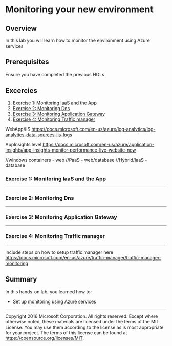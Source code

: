 # Monitoring your new environment

## Overview

In this lab you will learn how to monitor the environment using Azure services

## Prerequisites

Ensure you have completed the previous HOLs

## Excercies

1. [Exercise 1: Monitoring IaaS and the App](#ex1)
1. [Exercise 2: Monitoring Dns](#ex2)
1. [Exercise 3: Monitoring Application Gateway](#ex3)
1. [Exercise 4: Monitoring Traffic manager](#ex4)

WebApp/IIS
https://docs.microsoft.com/en-us/azure/log-analytics/log-analytics-data-sources-iis-logs

AppInsights level
https://docs.microsoft.com/en-us/azure/application-insights/app-insights-monitor-performance-live-website-now


//windows containers - web
//PaaS - web/database
//Hybrid/IaaS - database

### Exercise 1: Monitoring IaaS and the App<a name="ex1"></a>

---

### Exercise 2: Monitoring Dns<a name="ex2"></a>

---

### Exercise 3: Monitoring Application Gateway<a name="ex3"></a>

---

### Exercise 4: Monitoring Traffic manager<a name="ex4"></a>

---



include steps on how to setup traffic manager here
https://docs.microsoft.com/en-us/azure/traffic-manager/traffic-manager-monitoring

## Summary

In this hands-on lab, you learned how to:

* Set up monitoring using Azure services

----

Copyright 2016 Microsoft Corporation. All rights reserved. Except where otherwise noted, these materials are licensed under the terms of the MIT License. You may use them according to the license as is most appropriate for your project. The terms of this license can be found at https://opensource.org/licenses/MIT.
